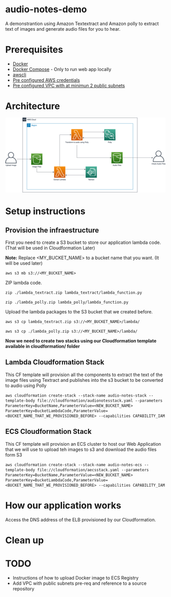 # audio-notes-demo

A demonstrantion using Amazon Textextract and Amazon polly to extract text of images and generate audio files for you to hear.

# Prerequisites

- [Docker](https://docs.docker.com/get-docker/)
- [Docker Compose](https://docs.docker.com/compose/install/) - Only to run web app locally
- [awscli](https://docs.aws.amazon.com/cli/latest/userguide/cli-chap-install.html)
- [Pre configured AWS credentials](https://docs.aws.amazon.com/amazonswf/latest/awsrbflowguide/set-up-creds.html)
- [Pre configured VPC with at minimun 2 public subnets]()

# Architecture

<p align="center"> 
<img src="images/ai_diagram_webinar.png">
</p>

# Setup instructions

## Provision the infraestructure

First you need to create a S3 bucket to store our application lambda code. (That will be used in Cloudformation Later)

**Note:** Replace <MY_BUCKET_NAME> to a bucket name that you want. (It will be used later)

```shell
aws s3 mb s3://<MY_BUCKET_NAME>
```

ZIP lambda code.

```shell
zip ./lambda_textract.zip lambda_textract/lambda_function.py
```

```shell
zip ./lambda_polly.zip lambda_polly/lambda_function.py
```

Upload the lambda packages to the S3 bucket that we created before.

```shell
aws s3 cp lambda_textract.zip s3://<MY_BUCKET_NAME>/lambda/
```

```shell
aws s3 cp ./lambda_polly.zip s3://<MY_BUCKET_NAME>/lambda/
```

**Now we need to create two stacks using our Cloudformation template available in cloudformation/ folder**

## Lambda Cloudformation Stack

This CF template will provision all the components to extract the text of the image files using Textract and publishes into the s3 bucket to be converted to audio using Polly

```shell
aws cloudformation create-stack --stack-name audio-notes-stack --template-body file://cloudformation/audionotesstack.yaml --parameters ParameterKey=BucketName,ParameterValue=<NEW_BUCKET_NAME> ParameterKey=BucketLambdaCode,ParameterValue=<BUCKET_NAME_THAT_WE_PROVISIONED_BEFORE> --capabilities CAPABILITY_IAM
```

## ECS Cloudformation Stack

This CF template will provision an ECS cluster to host our Web Application that we will use to upload teh images to s3 and download the audio files form S3

```shell
aws cloudformation create-stack --stack-name audio-notes-ecs --template-body file://cloudformation/aecsstack.yaml --parameters ParameterKey=BucketName,ParameterValue=<NEW_BUCKET_NAME> ParameterKey=BucketLambdaCode,ParameterValue=<BUCKET_NAME_THAT_WE_PROVISIONED_BEFORE> --capabilities CAPABILITY_IAM
```


# How our application works

Access the DNS address of the ELB provisioned by our Cloudformation.

# Clean up

# TODO

- Instructions of how to upload Docker image to ECS Registry
- Add VPC with public subnets pre-req and reference to a source repository